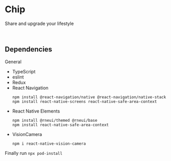 # Chip
Share and upgrade your lifestyle

<br/>

## Dependencies
General
- TypeScript
- eslint
- Redux
- React Navigation
    ```
    npm install @react-navigation/native @react-navigation/native-stack
    npm install react-native-screens react-native-safe-area-context
    ```
- React Native Elements
    ```
    npm install @rneui/themed @rneui/base
    npm install react-native-safe-area-context
    ```
- VisionCamera
    ```
    npm i react-native-vision-camera
    ```

Finally run `npx pod-install`
